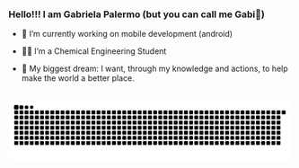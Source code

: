 ### Hello!!! I am Gabriela Palermo (but you can call me Gabi🌺)


- 📱 I’m currently working on mobile development (android)
- 👩‍🔬 I’m a Chemical Engineering Student
- 🚀 My biggest dream: I want, through my knowledge and actions, to help make the world a better place.

  ##
 
<div> 
 
  ![Snake animation](https://github.com/gabrielapalermo/gabrielapalermo/blob/output/github-contribution-grid-snake.svg)
 
</div>

